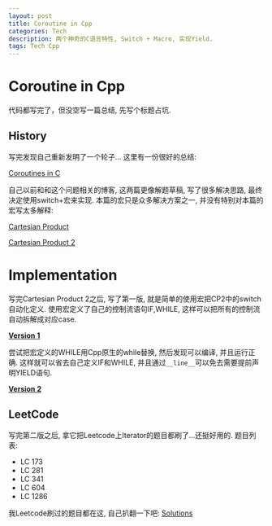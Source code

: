 ```yaml
---
layout: post
title: Coroutine in Cpp
categories: Tech
description: 两个神奇的C语言特性, Switch + Macro, 实现Yield.
tags: Tech Cpp
---
```


# Coroutine in Cpp

代码都写完了，但没空写一篇总结, 先写个标题占坑.

## History

写完发现自己重新发明了一个轮子... 这里有一份很好的总结:

[Coroutines in C](https://www.chiark.greenend.org.uk/~sgtatham/coroutines.html)

自己以前和和这个问题相关的博客, 这两篇更像解题草稿, 写了很多解决思路, 最终决定使用switch+宏来实现. 本篇的宏只是众多解决方案之一, 并没有特别对本篇的宏写太多解释:

[Cartesian Product](https://freopen.com/lang/2020/08/11/Cartesian-Product.html)
 
[Cartesian Product 2](https://freopen.com/lang/2020/11/19/Cartesian-Product-2.html)

# Implementation

写完Cartesian Product 2之后, 写了第一版, 就是简单的使用宏把CP2中的switch自动化定义. 使用宏定义了自己的控制流语句IF,WHILE, 这样可以把所有的控制流自动拆解成对应case.

[**Version 1**](https://github.com/FiveEyes/FiveEyes.github.io/blob/master/assets/code/cpp/macro_yield.cpp)

尝试把宏定义的WHILE用Cpp原生的while替换, 然后发现可以编译, 并且运行正确. 这样就可以省去自己定义IF和WHILE, 并且通过`__line__`可以免去需要提前声明YIELD语句.

[**Version 2**](https://github.com/FiveEyes/FiveEyes.github.io/blob/master/assets/code/cpp/macro_v2.cpp)

## LeetCode

写完第二版之后, 拿它把Leetcode上Iterator的题目都刷了...还挺好用的.
题目列表:
  - LC 173
  - LC 281
  - LC 341
  - LC 604
  - LC 1286
  
我Leetcode刷过的题目都在这, 自己扒翻一下吧: [Solutions](https://github.com/FiveEyes/ProblemSet/tree/master/LeetCode)
